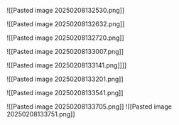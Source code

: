 
![[Pasted image 20250208132530.png]]

![[Pasted image 20250208132632.png]]

![[Pasted image 20250208132720.png]]


![[Pasted image 20250208133007.png]]



![[Pasted image 20250208133141.png]]]]

![[Pasted image 20250208133201.png]]

![[Pasted image 20250208133541.png]]

![[Pasted image 20250208133705.png]]
![[Pasted image 20250208133751.png]]